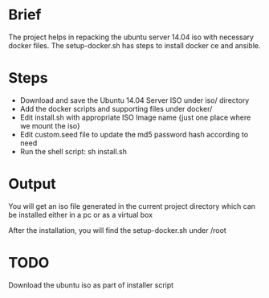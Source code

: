 # Brief
The project helps in repacking the ubuntu server 14.04 iso with necessary docker files. The setup-docker.sh has steps to install docker ce and ansible.

# Steps
* Download and save the Ubuntu 14.04 Server ISO under iso/ directory
* Add the docker scripts and supporting files under docker/
* Edit install.sh with appropriate ISO Image name {just one place where we mount the iso}
* Edit custom.seed file to update the md5 password hash according to need
* Run the shell script: sh install.sh

# Output
You will get an iso file generated in the current project directory which can be installed either in a pc or as a virtual box

After the installation, you will find the setup-docker.sh under /root

# TODO
Download the ubuntu iso as part of installer script
